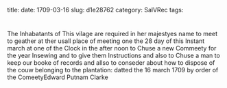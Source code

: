 title: 
date: 1709-03-16
slug: d1e28762
category: SalVRec
tags: 


<div markdown class="doc" id="d1e28762">


# 

The Inhabatants of This vilage are required in her majestyes name to meet to geather at ther usall place of meeting one the 28 day of this Instant march at one of the Clock in the after noon to Chuse a new Commeety for the year Insewing and to give them Instructions and also to Chuse a man to keep our booke of records and allso to conseder about how to dispose of the couw belonging to the plantation: datted the 16 march 1709 by order of the ComeetyEdward Putnam Clarke
</div>